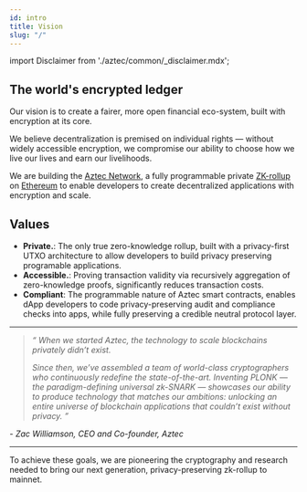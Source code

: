 ```yaml
---
id: intro
title: Vision
slug: "/"
---
```


import Disclaimer from './aztec/common/\_disclaimer.mdx';

<Disclaimer/>

## The world's encrypted ledger

Our vision is to create a fairer, more open financial eco-system, built with encryption at its core.

We believe decentralization is premised on individual rights — without widely accessible encryption, we compromise our ability to choose how we live our lives and earn our livelihoods.

We are building the [Aztec Network](https://aztec.network/), a fully programmable private [ZK-rollup](https://ethereum.org/en/developers/docs/scaling/zk-rollups/) on [Ethereum](https://ethereum.org/) to enable developers to create decentralized applications with encryption and scale.

## Values

- **Private.**: The only true zero-knowledge rollup, built with a privacy-first UTXO architecture to allow developers to build privacy preserving programable applications.
- **Accessible.**: Proving transaction validity via recursively aggregation of zero-knowledge proofs, significantly reduces transaction costs.
- **Compliant**: The programmable nature of Aztec smart contracts, enables dApp developers to code privacy-preserving audit and compliance checks into apps, while fully preserving a credible neutral protocol layer.

---

> _“_
> _When we started Aztec, the technology to scale blockchains privately didn’t exist._
> 
> _Since then, we’ve assembled a team of world-class cryptographers who continuously redefine the state-of-the-art. Inventing PLONK — the paradigm-defining universal zk-SNARK — showcases our ability to produce technology that matches our ambitions: unlocking an entire universe of blockchain applications that couldn’t exist without privacy._
> _”_

\- _Zac Williamson, CEO and Co-founder, Aztec_

---

To achieve these goals, we are pioneering the cryptography and research needed to bring our next generation, privacy-preserving zk-rollup to mainnet.
